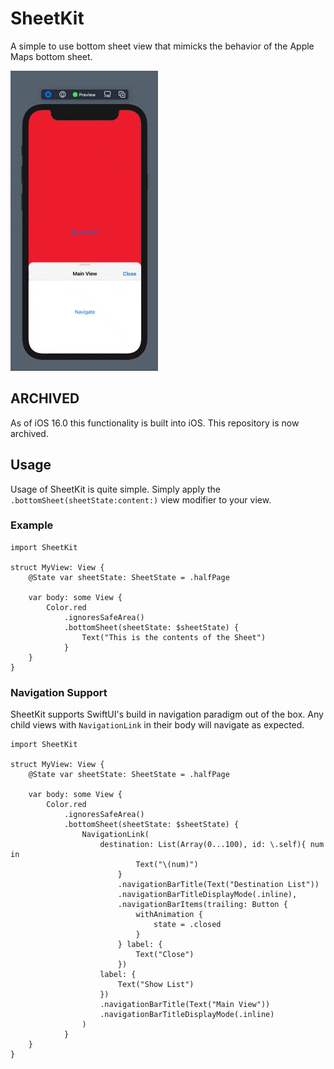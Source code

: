 # SheetKit

A simple to use bottom sheet view that mimicks the behavior of the Apple Maps bottom sheet.

![demo](./Readme%20Images/SheetKit%20Demo.gif)

## ARCHIVED

As of iOS 16.0 this functionality is built into iOS. This repository is now archived.

## Usage
Usage of SheetKit is quite simple. Simply apply the `.bottomSheet(sheetState:content:)` view modifier to your view.

### Example

```
import SheetKit

struct MyView: View {
	@State var sheetState: SheetState = .halfPage

	var body: some View {
		Color.red
			.ignoresSafeArea()
			.bottomSheet(sheetState: $sheetState) {
				Text("This is the contents of the Sheet")
			}
	}
}
```

### Navigation Support
SheetKit supports SwiftUI's build in navigation paradigm out of the box. Any child views with `NavigationLink` in their body will navigate as expected.

```
import SheetKit

struct MyView: View {
	@State var sheetState: SheetState = .halfPage

	var body: some View {
		Color.red
			.ignoresSafeArea()
			.bottomSheet(sheetState: $sheetState) {
				NavigationLink(
					destination: List(Array(0...100), id: \.self){ num in
							Text("\(num)")
						}
						.navigationBarTitle(Text("Destination List"))
						.navigationBarTitleDisplayMode(.inline),
						.navigationBarItems(trailing: Button {
							withAnimation {
								state = .closed
							}
						} label: {
							Text("Close")
						})
					label: {
						Text("Show List")
					})
					.navigationBarTitle(Text("Main View"))
					.navigationBarTitleDisplayMode(.inline)
				)
			}
	}
}
```

